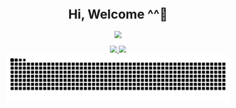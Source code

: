 <h1 align="center">Hi, Welcome ^^👋</h1>
<div align="center">
  <img align="center" src="https://skillicons.dev/icons?i=js,ts,nodejs,bun,express,elysia,tailwind,nextjs,react,react-native,html,css,sass,discordjs,docker,electron,firebase,graphql,md,mongodb,postgres,redis,styledcomponents&perline=8" />
</div>
<br>
<div align="center">
  <a href="https://github.com/HenryLimaBR" />
  <img height="180em" src="https://github-readme-stats.vercel.app/api/top-langs?username=henrylimabr&layout=compact&bg_color=222233&title_color=0ff&text_color=fff&icon_color=c0c&hide_border=true&border_radius=6" />
  <img height="180em" src="https://github-readme-stats.vercel.app/api?username=henrylimabr&count_private=true&show_icons=true&bg_color=222233&title_color=0ff&text_color=ccc&icon_color=c0c&hide_border=true&border_radius=6" />
</div>
<div align="center">
  <picture>
    <source media="(prefers-color-scheme: dark)" srcset="https://github.com/HenryLimaBR/HenryLimaBR/blob/output/github-contribution-grid-snake-dark.svg" />
    <source media="(prefers-color-scheme: light)" srcset="https://github.com/HenryLimaBR/HenryLimaBR/blob/output/github-contribution-grid-snake.svg" />
    <img alt="github-snake" src="https://github.com/HenryLimaBR/HenryLimaBR/blob/output/github-contribution-grid-snake.svg" />
  </picture>
</div>
